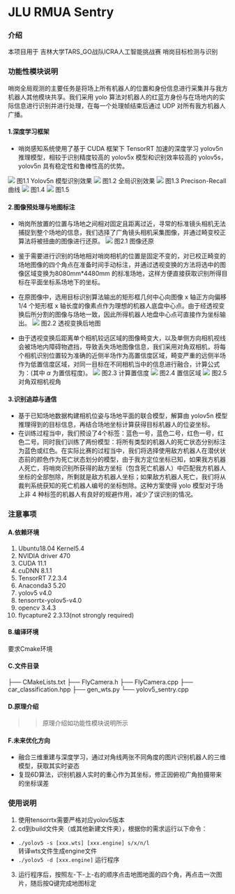 # JLU RMUA Sentry

### 介绍

本项目用于 吉林大学TARS_GO战队ICRA人工智能挑战赛 哨岗目标检测与识别

### 功能性模块说明
哨岗全局观测的主要任务是将场上所有机器人的位置和身份信息进行采集并与我方机器人其他模块共享。我们采用 yolo 算法对机器人的红蓝方身份与在场地内的实际信息进行识别并进行处理，在每一个处理帧结束后通过 UDP 对所有我方机器人广播。

#### 1.深度学习框架
- 哨岗感知系统使用了基于 CUDA 框架下 TensorRT 加速的深度学习 yolov5n 推理模型，相较于识别精度较高的 yolov5x 模型和识别效率较高的 yolov5s，yolov5n 具有稳定性和鲁棒性高的优势。

![](imagea.png)
图1.1 Yolov5n 模型识别效果
![](imagef.png)
图1.2 全局识别效果
![](image5.png)
图1.3 Precison-Recall曲线
![](image4.png)
图1.4 
![](image2.png)
图1.5

#### 2.图像预处理与地图标注
- 哨岗所放置的位置与场地之间相对固定且距离过近，寻常的标准镜头相机无法捕捉到整个场地的信息，我们选择了广角镜头相机采集图像，并通过畸变校正算法将被扭曲的图像进行还原。
![](imagel.png)
图2.1 图像还原
- 鉴于需要进行识别的场地相对哨岗相机的位置是固定不变的，对已校正畸变的场地图像的四个角点在准备时间手动标注，并通过透视变换的方法将选中的图像区域变换为8080mm*4480mm 的标准场地，这样方便直接获取识别所得目标在平面坐标系场地下的坐标。
- 在原图像中，选用目标识别算法输出的矩形框几何中心向图像 x 轴正方向偏移 1/4 个矩形框 x 轴长度的像素点作为理想的机器人底盘中心点。由于经透视变换后所分割的图像与场地一致，因此所得机器人地盘中心点可直接作为坐标输出。
![](imageh.png)
图2.2 透视变换后地图

- 由于透视变换后距离单个相机较远区域的图像畸变大，以及单侧方向相机视线会被场地内障碍物遮挡，导致丢失场地图像信息，我们采用对角双相机，将每个相机识别位置较为准确的近侧半场作为高置信度区域，畸变严重的远侧半场作为低置信度区域，对同一目标在不同相机当中的信息进行融合，计算公式为：(其中 $\alpha$ 为置信程度)。
![](imagek.png)
图2.3 计算置信度
![](imagej.png)
图2.4 置信区域
![](imagem.png)
图2.5 对角双相机视角

#### 3.识别追踪与通信
- 基于已知场地数据构建相机位姿与场地平面的联合模型，解算由 yolov5n 模型推理得到的目标信息，再结合场地坐标计算获得目标机器人的位姿坐标。
- 在训练过程当中，我们预设了4个标签：蓝色一号，蓝色二号，红色一号，红色二号。同时我们训练了两份模型：将所有类型的机器人的死亡状态分别标注为蓝色或红色。在实际比赛的过程当中，我们将选择使用敌方机器人在潜伏状态前的颜色作为死亡状态划分的模型，由于我方定位坐标已知，如果我方机器人死亡，将哨岗识别所获得的敌方坐标（包含死亡机器人）中匹配我方机器人坐标的全部刨除，所剩就是敌方机器人坐标；如果敌方机器人死亡，我们将从裁判系统获知的死亡机器人编号的坐标刨除。这种方案使得 yolo 模型对于场上非 4 种标签的机器人有良好的规避作用，减少了误识别的情况。

### 注意事项

#### A.依赖环境
1. Ubuntu18.04 Kernel5.4
2. NVIDIA driver 470
3. CUDA 11.1
4. cuDNN 8.1.1
5. TensorRT 7.2.3.4
6. Anaconda3 5.20
7. yolov5 v4.0
8. tensorrtx-yolov5-v4.0
9. opencv 3.4.3
10. flycapture2 2.3.13(not strongly required) 

#### B.编译环境
要求Cmake环境

#### C.文件目录
├── CMakeLists.txt
├── FlyCamera.h
├── FlyCamera.cpp
├── car_classification.hpp
├── gen_wts.py
└── yolov5_sentry.cpp

#### D.原理介绍
>> 原理介绍如功能性模块说明所示

#### F.未来优化方向
- 融合三维重建与深度学习，通过对角线两张不同角度的图片识别机器人的三维模型，获取其实时姿态
- 复现6D算法，识别机器人实时的重心作为其坐标，修正因俯视广角拍摄带来的坐标误差

### 使用说明
1.  使用tensorrtx需要严格对应yolov5版本
2.  cd到build文件夹（或其他新建文件夹），根据你的需求运行以下命令：
- `./yolov5 -s [xxx.wts] [xxx.engine] s/x/n/l`  
转译wts文件生成engine文件
- `./yolov5 -d [xxx.engine]`
运行程序
3.  运行程序后，按照左-下-上-右的顺序点击地图地面的四个角，再点击一次图片，随后按Q键完成地图标定
